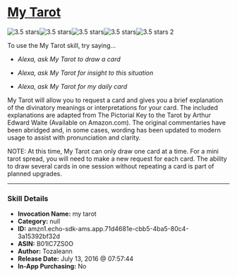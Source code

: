 # [My Tarot](http://alexa.amazon.com/#skills/amzn1.echo-sdk-ams.app.71d4681e-cbb5-4ba5-80c4-3a15392bf32d)
![3.5 stars](../../images/ic_star_black_18dp_1x.png)![3.5 stars](../../images/ic_star_black_18dp_1x.png)![3.5 stars](../../images/ic_star_black_18dp_1x.png)![3.5 stars](../../images/ic_star_half_black_18dp_1x.png)![3.5 stars](../../images/ic_star_border_black_18dp_1x.png) 2

To use the My Tarot skill, try saying...

* *Alexa, ask My Tarot to draw a card*

* *Alexa, ask My Tarot for insight to this situation*

* *Alexa, ask My Tarot for my daily card*

My Tarot will allow you to request a card and gives you a brief explanation of the divinatory meanings or interpretations for your card.  The included explanations are adapted from The Pictorial Key to the Tarot by Arthur Edward Waite (Available on Amazon.com).  The original commentaries have been abridged and, in some cases, wording has been updated to modern usage to assist with pronunciation and clarity.  

NOTE: At this time, My Tarot can only draw one card at a time.  For a mini tarot spread, you will need to make a new request for each card.  The ability to draw several cards in one session without repeating a card is part of planned upgrades.

***

### Skill Details

* **Invocation Name:** my tarot
* **Category:** null
* **ID:** amzn1.echo-sdk-ams.app.71d4681e-cbb5-4ba5-80c4-3a15392bf32d
* **ASIN:** B01IC7ZS0O
* **Author:** Tozaleann
* **Release Date:** July 13, 2016 @ 07:57:44
* **In-App Purchasing:** No

